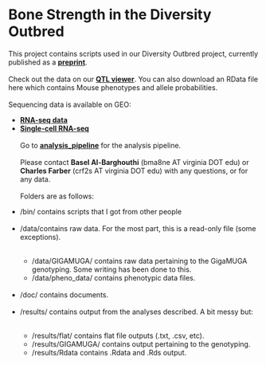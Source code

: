 # Bone Strength in the Diversity Outbred
This project contains scripts used in our Diversity Outbred project, currently published as a **[preprint](https://www.biorxiv.org/content/10.1101/2020.06.24.169839v1)**.<br><br>
Check out the data on our **[QTL viewer](http://qtlviewer.uvadcos.io)**. You can also download an RData file here which contains Mouse phenotypes and allele probabilities.<br><br>
Sequencing data is available on GEO:<br>
  * **[RNA-seq data](https://www.ncbi.nlm.nih.gov/geo/query/acc.cgi?acc=GSE152708)**<br>
  * **[Single-cell RNA-seq](https://www.ncbi.nlm.nih.gov/geo/query/acc.cgi?acc=GSE152806)**<br>
<br>Go to **[analysis_pipeline](/doc/analysis_pipeline.md)** for the analysis pipeline.<br>
<br>Please contact **Basel Al-Barghouthi** (bma8ne AT virginia DOT edu) or **Charles Farber** (crf2s AT virginia DOT edu) with any questions, or for any data.<br>
<br>Folders are as follows:
<ul>
<li>/bin/ contains scripts that I got from other people</li><br>
<li>/data/contains raw data. For the most part, this is a read-only file (some exceptions).</li>
<ul><br>
<li>/data/GIGAMUGA/ contains raw data pertaining to the GigaMUGA genotyping. Some writing has been done to this.</li>
<li>/data/pheno_data/ contains phenotypic data files.</li>
</ul><br>      
<li>/doc/ contains documents.</li><br> 
<li>/results/ contains output from the analyses described. A bit messy but:</li>
<ul><br>
<li>/results/flat/ contains flat file outputs (.txt, .csv, etc).</li>
<li>/results/GIGAMUGA/ contains output pertaining to the genotyping.</li>
<li>/results/Rdata contains .Rdata and .Rds output.</li>
</ul>
</ul>




